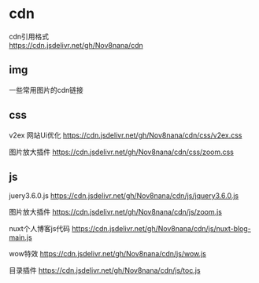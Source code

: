 # cdn

cdn引用格式  
https://cdn.jsdelivr.net/gh/Nov8nana/cdn

## img

一些常用图片的cdn链接

## css

v2ex 网站Ui优化 https://cdn.jsdelivr.net/gh/Nov8nana/cdn/css/v2ex.css

图片放大插件 https://cdn.jsdelivr.net/gh/Nov8nana/cdn/css/zoom.css

## js

juery3.6.0.js https://cdn.jsdelivr.net/gh/Nov8nana/cdn/js/jquery3.6.0.js

图片放大插件 https://cdn.jsdelivr.net/gh/Nov8nana/cdn/js/zoom.js

nuxt个人博客js代码 https://cdn.jsdelivr.net/gh/Nov8nana/cdn/js/nuxt-blog-main.js

wow特效 https://cdn.jsdelivr.net/gh/Nov8nana/cdn/js/wow.js

目录插件 https://cdn.jsdelivr.net/gh/Nov8nana/cdn/js/toc.js
